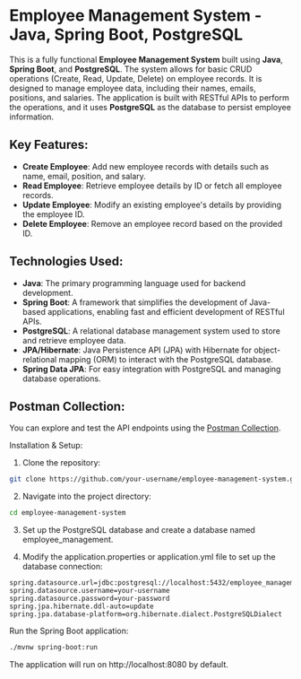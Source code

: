 # Employee Management System - Java, Spring Boot, PostgreSQL

This is a fully functional **Employee Management System** built using **Java**, **Spring Boot**, and **PostgreSQL**. The system allows for basic CRUD operations (Create, Read, Update, Delete) on employee records. It is designed to manage employee data, including their names, emails, positions, and salaries. The application is built with RESTful APIs to perform the operations, and it uses **PostgreSQL** as the database to persist employee information.

## Key Features:
- **Create Employee**: Add new employee records with details such as name, email, position, and salary.
- **Read Employee**: Retrieve employee details by ID or fetch all employee records.
- **Update Employee**: Modify an existing employee's details by providing the employee ID.
- **Delete Employee**: Remove an employee record based on the provided ID.

## Technologies Used:
- **Java**: The primary programming language used for backend development.
- **Spring Boot**: A framework that simplifies the development of Java-based applications, enabling fast and efficient development of RESTful APIs.
- **PostgreSQL**: A relational database management system used to store and retrieve employee data.
- **JPA/Hibernate**: Java Persistence API (JPA) with Hibernate for object-relational mapping (ORM) to interact with the PostgreSQL database.
- **Spring Data JPA**: For easy integration with PostgreSQL and managing database operations.

## Postman Collection:
You can explore and test the API endpoints using the [Postman Collection](https://documenter.getpostman.com/view/15215271/2sAYJ1mNGT).

Installation & Setup:
1. Clone the repository:

```bash
git clone https://github.com/your-username/employee-management-system.git
```
2. Navigate into the project directory:

```bash
cd employee-management-system
```

3. Set up the PostgreSQL database and create a database named employee_management.

4. Modify the application.properties or application.yml file to set up the database connection:

```
spring.datasource.url=jdbc:postgresql://localhost:5432/employee_management
spring.datasource.username=your-username
spring.datasource.password=your-password
spring.jpa.hibernate.ddl-auto=update
spring.jpa.database-platform=org.hibernate.dialect.PostgreSQLDialect
```

Run the Spring Boot application:

```bash
./mvnw spring-boot:run
```

The application will run on http://localhost:8080 by default.
